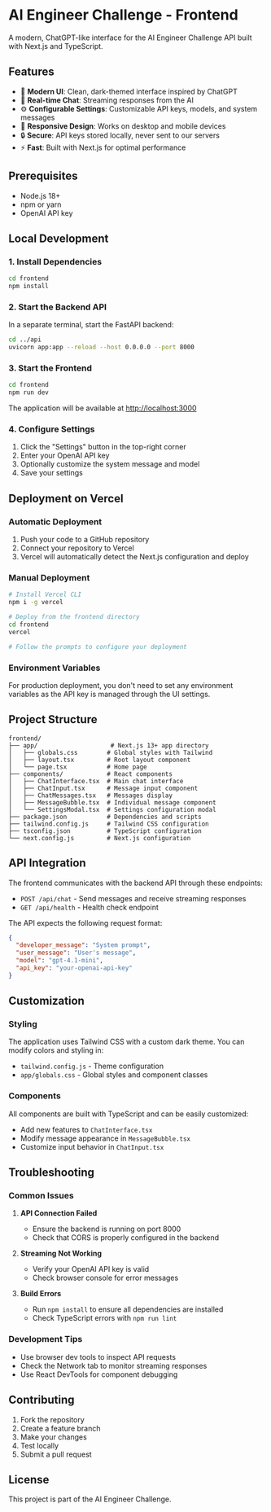 # AI Engineer Challenge - Frontend

A modern, ChatGPT-like interface for the AI Engineer Challenge API built with Next.js and TypeScript.

## Features

- 🎨 **Modern UI**: Clean, dark-themed interface inspired by ChatGPT
- 💬 **Real-time Chat**: Streaming responses from the AI
- ⚙️ **Configurable Settings**: Customizable API keys, models, and system messages
- 📱 **Responsive Design**: Works on desktop and mobile devices
- 🔒 **Secure**: API keys stored locally, never sent to our servers
- ⚡ **Fast**: Built with Next.js for optimal performance

## Prerequisites

- Node.js 18+ 
- npm or yarn
- OpenAI API key

## Local Development

### 1. Install Dependencies

```bash
cd frontend
npm install
```

### 2. Start the Backend API

In a separate terminal, start the FastAPI backend:

```bash
cd ../api
uvicorn app:app --reload --host 0.0.0.0 --port 8000
```

### 3. Start the Frontend

```bash
cd frontend
npm run dev
```

The application will be available at [http://localhost:3000](http://localhost:3000)

### 4. Configure Settings

1. Click the "Settings" button in the top-right corner
2. Enter your OpenAI API key
3. Optionally customize the system message and model
4. Save your settings

## Deployment on Vercel

### Automatic Deployment

1. Push your code to a GitHub repository
2. Connect your repository to Vercel
3. Vercel will automatically detect the Next.js configuration and deploy

### Manual Deployment

```bash
# Install Vercel CLI
npm i -g vercel

# Deploy from the frontend directory
cd frontend
vercel

# Follow the prompts to configure your deployment
```

### Environment Variables

For production deployment, you don't need to set any environment variables as the API key is managed through the UI settings.

## Project Structure

```
frontend/
├── app/                    # Next.js 13+ app directory
│   ├── globals.css        # Global styles with Tailwind
│   ├── layout.tsx         # Root layout component
│   └── page.tsx           # Home page
├── components/            # React components
│   ├── ChatInterface.tsx  # Main chat interface
│   ├── ChatInput.tsx      # Message input component
│   ├── ChatMessages.tsx   # Messages display
│   ├── MessageBubble.tsx  # Individual message component
│   └── SettingsModal.tsx  # Settings configuration modal
├── package.json           # Dependencies and scripts
├── tailwind.config.js     # Tailwind CSS configuration
├── tsconfig.json          # TypeScript configuration
└── next.config.js         # Next.js configuration
```

## API Integration

The frontend communicates with the backend API through these endpoints:

- `POST /api/chat` - Send messages and receive streaming responses
- `GET /api/health` - Health check endpoint

The API expects the following request format:

```json
{
  "developer_message": "System prompt",
  "user_message": "User's message",
  "model": "gpt-4.1-mini",
  "api_key": "your-openai-api-key"
}
```

## Customization

### Styling

The application uses Tailwind CSS with a custom dark theme. You can modify colors and styling in:

- `tailwind.config.js` - Theme configuration
- `app/globals.css` - Global styles and component classes

### Components

All components are built with TypeScript and can be easily customized:

- Add new features to `ChatInterface.tsx`
- Modify message appearance in `MessageBubble.tsx`
- Customize input behavior in `ChatInput.tsx`

## Troubleshooting

### Common Issues

1. **API Connection Failed**
   - Ensure the backend is running on port 8000
   - Check that CORS is properly configured in the backend

2. **Streaming Not Working**
   - Verify your OpenAI API key is valid
   - Check browser console for error messages

3. **Build Errors**
   - Run `npm install` to ensure all dependencies are installed
   - Check TypeScript errors with `npm run lint`

### Development Tips

- Use browser dev tools to inspect API requests
- Check the Network tab to monitor streaming responses
- Use React DevTools for component debugging

## Contributing

1. Fork the repository
2. Create a feature branch
3. Make your changes
4. Test locally
5. Submit a pull request

## License

This project is part of the AI Engineer Challenge.